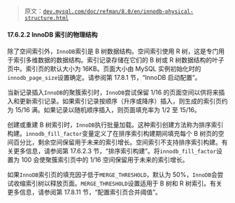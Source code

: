 > 原文：[`dev.mysql.com/doc/refman/8.0/en/innodb-physical-structure.html`](https://dev.mysql.com/doc/refman/8.0/en/innodb-physical-structure.html)

#### 17.6.2.2 InnoDB 索引的物理结构

除了空间索引外，`InnoDB`索引是 B 树数据结构。空间索引使用 R 树，这是专门用于索引多维数据的数据结构。索引记录存储在它们的 B 树或 R 树数据结构的叶子页中。索引页的默认大小为 16KB。页面大小由 MySQL 实例初始化时的`innodb_page_size`设置确定。请参阅第 17.8.1 节，“InnoDB 启动配置”。

当新记录插入`InnoDB`的聚簇索引时，`InnoDB`尝试保留 1/16 的页面空间以供将来插入和更新索引记录。如果索引记录按顺序（升序或降序）插入，则生成的索引页约为 15/16 满。如果记录以随机顺序插入，则页面填充率为 1/2 至 15/16。

创建或重建 B 树索引时，`InnoDB`执行批量加载。这种索引创建方法称为排序索引构建。`innodb_fill_factor`变量定义了在排序索引构建期间填充每个 B 树页的空间百分比，剩余空间保留用于未来的索引增长。空间索引不支持排序索引构建。有关更多信息，请参阅第 17.6.2.3 节，“排序索引构建”。将`innodb_fill_factor`设置为 100 会使聚簇索引页中的 1/16 空间保留用于未来的索引增长。

如果`InnoDB`索引页的填充因子低于`MERGE_THRESHOLD`，默认为 50%，`InnoDB`会尝试收缩索引树以释放页面。`MERGE_THRESHOLD`设置适用于 B 树和 R 树索引。有关更多信息，请参阅第 17.8.11 节，“配置索引页合并阈值”。
